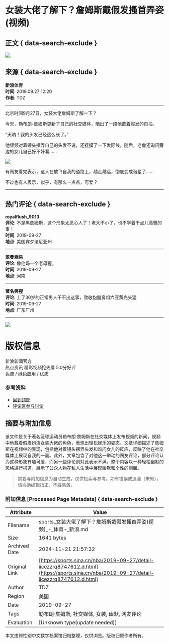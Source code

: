 # 女装大佬了解下？詹姆斯戴假发搔首弄姿(视频)

## 正文 { data-search-exclude }


![](https://n.sinaimg.cn/sinakd10200/318/w159h159/20221209/9dd1-af60adc8a548551c33059091a8022dd8.jpg)

## 来源 { data-search-exclude }
**新浪体育**  
**时间**: 2019.09.27 12:20  
**作者**: TDZ

---

北京时间9月27日，女装大佬詹姆斯了解一下？

今天，勒布朗-詹姆斯更新了自己的社交媒体，晒出了一段他戴着假发的自拍。

“天呐！我的头发已经这么长了。”

他频频对着镜头摆弄自己的头发不说，还抚摸了一下发际线，随后，老詹还询问旁边的女儿自己好不好看……

![](http://f.sinaimg.cn/sports/transform/712/w259h453/20190927/c18f-ifffqup1523232.gif)

有网友看完表示，这人在放飞自我的道路上，越走越远，彻底变成谐星了……

不过也有人表示，似乎，有那么一点点，可爱？

---

## 热门评论 { data-search-exclude }

**royalflush_9013**  
**评论**: 不是黑詹姆斯，这个形象太恶心人了！老大不小了，也不学着干点儿高雅的事！  
**时间**: 2019-09-27  
**地点**: 美国宾夕法尼亚州

---

**翠曼涵易**  
**评论**: 像他妈一个老母猩。  
**时间**: 2019-09-27  
**地点**: 河南

---

**著名笑猩**  
**评论**: 上了30岁的正常男人干不出这事，致敬抱腿鼻祖六亚黄光头猩  
**时间**: 2019-09-27  
**地点**: 广东广州

---

![](https://mjs.sinaimg.cn/default/80905340/20200331/sinalogo.png)

# 版权信息
新浪新闻官方  
热点资讯 精彩视频抢先看 5.0分好评  
免费 / 绿色应用 / 优质

### 参考资料
- [回到顶部](#)
- [评论区参与讨论](javascript:void(0))

## 摘要与附加信息

<!-- tcd_abstract -->
该文件是关于著名篮球运动员勒布朗·詹姆斯在社交媒体上发布视频的新闻，视频中他戴着假发扮演女装大佬的角色，表现出轻松娱乐的姿态。文章详细描述了詹姆斯在视频中的表现，包括他对着镜头摆弄头发和询问女儿的反应，反映了他在社交媒体上展现自我的一面。此外，文章包含了对他这一举动的网友评论，部分评论认为这种形象有趣可爱，而另一些评论则对此表示不满。整个内容以一种轻松幽默的风格进行报道，展示了公众人物在私人生活中展现幽默和个性的侧面。
<!-- tcd_abstract_end -->

> 摘要与附加信息为自动生成，仅供检索与参考。如有错误或遗漏（未知），请协助编辑指正，不胜感激。

### 附加信息 [Processed Page Metadata] { data-search-exclude }

| Attribute       | Value                                  |
|-----------------|----------------------------------------|
| Filename        | sports_女装大佬了解下？詹姆斯戴假发搔首弄姿(视频)_-_体育-_新浪.md                             |
| Size            | 1641 bytes                           |
| Archived Date   | 2024-11-21 21:57:32                             |
| Original Link   | [https://sports.sina.cn/nba/2019-09-27/detail-iicezzrq8747612.d.html](https://sports.sina.cn/nba/2019-09-27/detail-iicezzrq8747612.d.html)                       |
| Author          | TDZ                               |
| Region          | 美国                               |
| Date            | 2019-09-27                                 |
| Tags            | 勒布朗·詹姆斯, 社交媒体, 女装, 幽默, 网友评论                                 |
| Evaluation            | [Unknown type(update needed)]                                 |
<!-- tcd_table_end -->

本文由跨性别中文数字档案馆归档整理，仅供浏览。版权归原作者所有。
